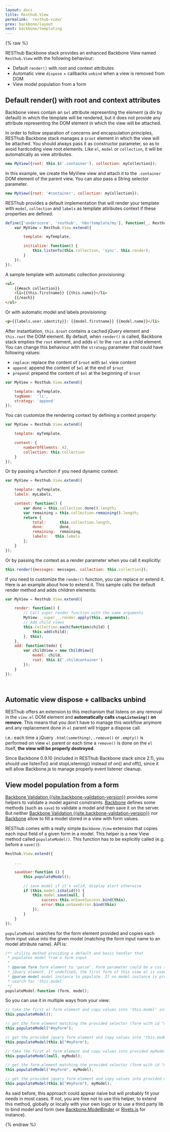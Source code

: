 ```yaml
---
layout: docs
title: Resthub.View
permalink:  resthub-view/
prev: backbone/layout
next: backbone/templating
---
```


<div class="toc"></div>

{% raw %}

RESThub Backbone stack provides an enhanced Backbone View named `Resthub.View` with the following behaviour:

* Default `render()` with root and context attributes
* Automatic view `dispose` + callbacks `unbind` when a view is removed from DOM
* View model population from a form

<a name="default-render"></a>

## Default render() with root and context attributes

Backbone views contain an `$el` attribute representing the element (a div by default) in which the template will be rendered,
but it does not provide any attribute representing the DOM element in which the view will be attached.

In order to follow separation of concerns and encapsulation principles, RESThub Backbone stack manages a
`$root` element in which the view will be attached. You should always pass it as constructor parameter,
so as to avoid hardcoding view root elements. Like `el`, `model` or `collection`, it will be automatically as view attributes.

```javascript
new MyView({root: this.$('.container'), collection: myCollection});
```

In this example, we create the MyView view and attach it to the `.container` DOM element of the parent view.
You can also pass a String selector parameter.

```javascript
new MyView({root: '#container', collection: myCollection});
```

RESThub provides a default implementation that will render your template with `model`, `collection` and `labels` as
template attributes context if these properties are defined.

```javascript
define(['underscore', 'resthub', 'hbs!template/my'], function(_, Resthub, myTemplate){
    var MyView = Resthub.View.extend({

        template: myTemplate,

        initialize: function() {
            this.listenTo(this.collection, 'sync', this.render);
        }
    });
});
```

A sample template with automatic collection provisioning:

```html
<ul>
    {{#each collection}}
    <li>{{this.firstname}} {{this.name}}</li>
    {{/each}}
</ul>
```

Or with automatic model and labels provisioning:

```html
<p>{{labels.user.identity}}: {{model.firstname}} {{model.name}}</li>
```

After instantiation, `this.$root` contains a cached jQuery element and `this.root` the DOM element.
By default, when `render()` is called, Backbone stack empties the `root` element, and adds `el` to the `root` as a child element.
You can change this behaviour with the `strategy` parameter that could have following values:

* `replace`: replace the content of `$root` with `$el` view content
* `append`: append the content of `$el` at the end of `$root`
* `prepend`: prepend the content of `$el` at the beginning of `$root`

```javascript
var MyView = Resthub.View.extend({

    template: myTemplate,
    tagName:  'li',
    strategy: 'append'
});
```

You can customize the rendering context by defining a context property:

```javascript
var MyView = Resthub.View.extend({

    template: myTemplate,

    context: {
        numberOfElemnts: 42,
        collection: this.collection
    }
});
```

Or by passing a function if you need dynamic context:

```javascript
var MyView = Resthub.View.extend({

    template: myTemplate,
    labels: myLabels,

    context: function() {
        var done = this.collection.done().length;
        var remaining = this.collection.remaining().length;
        return {
            total:      this.collection.length,
            done:       done,
            remaining:  remaining,
            labels:   this.labels
        };
    }
});
```

Or by passing the context as a render parameter when you call it explicitly:

```javascript
this.render({messages: messages, collection: this.collection});
```

If you need to customize the `render()` function, you can replace or extend it.
Here is an example about how to extend it. This sample calls the default render method and adds children elements:

```javascript
var MyView = Resthub.View.extend({

    render: function() {
        // Call super render function with the same arguments
        MyView.__super__.render.apply(this, arguments);
        // Add child views
        this.collection.each(function(child) {
            this.add(child);
        }, this);
    },
    add: function(todo) {
        var childView = new ChildView({
            model: child,
            root: this.$('.childcontainer')
        });
    }
});
```
<br/>

## Automatic view dispose + callbacks unbind

RESThub offers an extension to this mechanism that listens on any removal in the `view.el`
DOM element and **automatically calls `stopListening()` on remove**. This means that you don't have to manage this
workflow anymore and any replacement done in `el` parent will trigger a dispose call.

i.e.: each time a jQuery `.html(something)`, `.remove()` or `.empty()` is performed on view `el` parent or each
time a `remove()` is done on the `el` itself, **the view will be properly destroyed**.

<div class="alert alert-warning">
    Since Backbone 0.9.10 (included in RESThub Backbone stack since 2.1), you should use listenTo() and stopListening()
    instead of on() and off(), since it will allow Backbone.js to manage properly event listener cleanup.
</div>

<a name="view-model-population"></a>

## View model population from a form

[Backbone Validation {{site.backbone-validation-version}}](http://github.com/thedersen/backbone.validation)
provides some helpers to validate a model against constraints. [Backbone](http://documentcloud.github.com/backbone/) defines
some methods (such as `save`) to validate a model and then save it on the server. But neither
[Backbone Validation {{site.backbone-validation-version}}](http://github.com/thedersen/backbone.validation)  nor
[Backbone](http://documentcloud.github.com/backbone/) allow to fill a model stored in a view with form values.

RESThub comes with a really simple `Backbone.View` extension that copies each input field of a given form in a model.
This helper is a new View method called `populateModel()`. This function has to be explicitly called (e.g. before a `save()`):

```javascript
Resthub.View.extend({

    ...

    saveUser:function () {
        this.populateModel();

        // save model if it's valid, display alert otherwise
        if (this.model.isValid()) {
            this.model.save(null, {
                success:this.onSaveSuccess.bind(this),
                error:this.onSaveError.bind(this)
            });
        }
    }
});
```

`populateModel` searches for the form element provided and copies each form input value into the given model
(matching the form input name to an model attribute name). API is:

```javascript
/** utility method providing a default and basic handler that
 * populates model from a form input
 *
 * @param form form element to 'parse'. Form parameter could be a css selector or a
 * jQuery element. If undefined, the first form of this view el is used.
 * @param model model instance to populate. If no model instance is provided,
 * search for 'this.model'
 */
populateModel:function (form, model);
```

So you can use it in multiple ways from your view:

```javascript
// take the first el form element and copy values into 'this.model' instance
this.populateModel();

// get the form element matching the provided selector (form with id "myForm") and copy values into 'this.model' instance
this.populateModel("#myForm");

// get the provided jquery form element and copy values into 'this.model' instance
this.populateModel(this.$("#myForm");

// take the first el form element and copy values into provided myModel instance
this.populateModel(null, myModel);

// get the form element matching the provided selector (form with id "myForm") and copy values into provided myModel instance
this.populateModel("#myForm", myModel);

// get the provided jquery form element and copy values into provided myModel instance
this.populateModel(this.$("#myForm"), myModel);
```

As said before, this approach could appear naive but will probably fit your needs in most cases. If not,
you are free not to use this helper, to extend this method, globally or locally with your own logic or to use a third
party lib to bind model and form (see [Backbone.ModelBinder](http://github.com/theironcook/Backbone.ModelBinder)
or [Rivets.js](http://rivetsjs.com/) for instance).

{% endraw %}